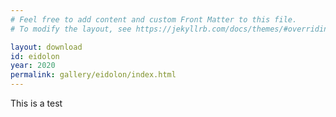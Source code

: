 ```yaml
---
# Feel free to add content and custom Front Matter to this file.
# To modify the layout, see https://jekyllrb.com/docs/themes/#overriding-theme-defaults

layout: download
id: eidolon
year: 2020
permalink: gallery/eidolon/index.html
---
```


This is a test